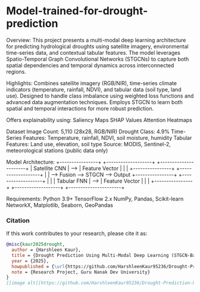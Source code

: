 # Model-trained-for-drought-prediction
Overview: 
  This project presents a multi-modal deep learning architecture for predicting hydrological droughts using satellite imagery, environmental time-series data, and contextual tabular features. The model leverages Spatio-Temporal Graph Convolutional Networks (STGCNs) to capture both spatial dependencies and temporal dynamics across interconnected regions.

  
Highlights:
  Combines satellite imagery (RGB/NIR), time-series climate indicators (temperature, rainfall, NDVI), and tabular data (soil type, land use).
  Designed to handle class imbalance using weighted loss functions and advanced data augmentation techniques.
  Employs STGCN to learn both spatial and temporal interactions for more robust prediction.


Offers explainability using:
  Saliency Maps
  SHAP Values
  Attention Heatmaps

  
Dataset
  Image Count: 5,110 (28x28, RGB/NIR) 
  Drought Class: 4.9% 
  Time-Series Features: Temperature, rainfall, NDVI, soil moisture, humidity 
  Tabular Features: Land use, elevation, soil type 
  Source: MODIS, Sentinel-2, meteorological stations (public data only)
  

Model Architecture:
  +----------------+     +-------------------+     +----------------------+
| Satellite CNN  | --> | Feature Vector     |     |                      |
+----------------+     +-------------------+     |                      |
                                                   --> Fusion --> STGCN --> Output
+----------------+     +-------------------+     |                      |
| Tabular FNN    | --> | Feature Vector     |     |                      |
+----------------+     +-------------------+     +----------------------+



Requirements:
  Python 3.9+
  TensorFlow 2.x
  NumPy, Pandas, Scikit-learn
  NetworkX, Matplotlib, Seaborn, GeoPandas

### Citation

If this work contributes to your research, please cite it as:

```bibtex
@misc{kaur2025drought,
  author = {Harshleen Kaur},
  title = {Drought Prediction Using Multi-Modal Deep Learning (STGCN-Based)},
  year = {2025},
  howpublished = {\url{https://github.com/HarshleenKaur95236/Drought-Prediction-Using-Multi-Modal-Deep-Learning-STGCN-Based.}},
  note = {Research Project, Guru Nanak Dev University}
}
[[image alt][https://github.com/HarshleenKaur95236/Drought-Prediction-Using-Multi-Modal-Deep-Learning-STGCN-Based/blob/7bd8177950cc0a20965c2340e8b327b2d1016af7/image_0_barren_land.png]]


